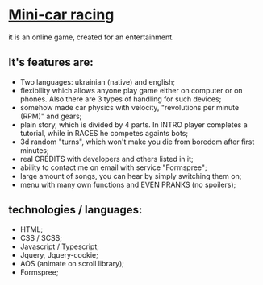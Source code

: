# **[Mini-car racing](https://mini-car-racing.netlify.app)** 
it is an online game, created for an entertainment.
## It's features are:
- Two languages: ukrainian (native) and english;
- flexibility which allows anyone play game either on computer or on phones. Also there are 3 types of handling for such devices;
- somehow made car physics with velocity, "revolutions per minute (RPM)" and gears;
- plain story, which is divided by 4 parts. In INTRO player completes a tutorial, while in RACES he competes againts bots;
- 3d random "turns", which won't make you die from boredom after first minutes;
- real CREDITS with developers and others listed in it;
- ability to contact me on email with service "Formspree";
- large amount of songs, you can hear by simply switching them on;
- menu with many own functions and EVEN PRANKS (no spoilers);

## technologies / languages:

- HTML;
- CSS / SCSS;
- Javascript / Typescript;
- Jquery, Jquery-cookie;
- AOS (animate on scroll library);
- Formspree;
